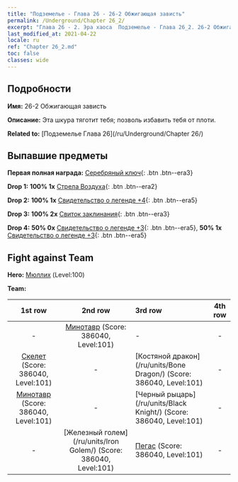 ```yaml
---
title: "Подземелье - Глава 26 - 26-2 Обжигающая зависть"
permalink: /Underground/Chapter 26_2/
excerpt: "Глава 26 - 2. Эра хаоса  Подземелье - Глава 26_2. 26-2 Обжигающая зависть"
last_modified_at: 2021-04-22
locale: ru
ref: "Chapter 26_2.md"
toc: false
classes: wide
---
```


## Подробности

 **Имя:** 26-2 Обжигающая зависть

 **Описание:** Эта шкура тяготит тебя; позволь избавить тебя от плоти.

 **Related to:** [Подземелье Глава 26](/ru/Underground/Chapter 26/)

## Выпавшие предметы

 **Первая полная награда:** [Серебряный ключ](/ItemsRU/con_693/){: .btn .btn--era3}

 **Drop 1:** **100% 1x** [Стрела Воздуха](/ItemsRU/her_449/){: .btn .btn--era2}

 **Drop 2:** **100% 1x** [Свидетельство о легенде +4](/ItemsRU/mat_95/){: .btn .btn--era5}

 **Drop 3:** **100% 2x** [Свиток заклинания](/ItemsRU/con_694/){: .btn .btn--era3}

 **Drop 4:** **50% 0x** [Свидетельство о легенде +3](/ItemsRU/mat_88/){: .btn .btn--era5}, **50% 1x** [Свидетельство о легенде +3](/ItemsRU/mat_88/){: .btn .btn--era5}


## Fight against Team
 **Hero:** [Мюллих](/ru/heroes/Mullich/) (Level:100)

 **Team:**


  | 1st row | 2nd row | 3rd row | 4th row |
  |:----:|:----:|:----|:----:|
  | - | [Минотавр](/ru/units/Minotaur/) (Score: 386040, Level:101)  | - | - |
  | [Скелет](/ru/units/Skeleton/) (Score: 386040, Level:101)  | - | [Костяной дракон](/ru/units/Bone Dragon/) (Score: 386040, Level:101)  | - |
  | [Минотавр](/ru/units/Minotaur/) (Score: 386040, Level:101)  | - | [Черный рыцарь](/ru/units/Black Knight/) (Score: 386040, Level:101)  | - |
  | - | [Железный голем](/ru/units/Iron Golem/) (Score: 386040, Level:101)  | [Пегас](/ru/units/Pegasus/) (Score: 386040, Level:101)  | - |


